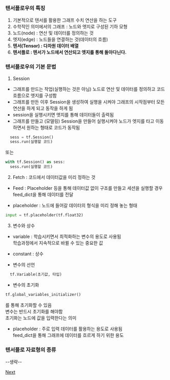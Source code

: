 ### 텐서플로우의 특징

1) 기본적으로 텐서를 활용한 그래프 수치 연산을 하는 도구
2) 수학적인 의미에서의 그래프 : 노드와 엣지로 구성된 기하 모형
3) 노드(node) : 연산 및 데이터를 정의하는 것
4) 엣지(edge) : 노드들을 연결하는 것(데이터의 흐름)
5) **텐서(Tensor) : 다차원 데이터 배열**
6) **텐서플로 : 텐서가 노드에서 연산되고 엣지를 통해 돌아다닌다.**

### 텐서플로우의 기본 문법

1) Session 
  * 그래프를 만드는 작업(실행하는 것은 아님)
    노드로 연산 및 데이터를 정의하고 코드 흐름으로 엣지를 구성함
  * 그래프를 만든 이후 Session을 생성하여 실행을 시켜야 그래프의 시작점부터 모든 연산을 하게 되고
    동작을 하게 됨
  * session을 실행시키면 엣지를 통해 데이터들이 출력됨
  * 그래프를 만들고 (모델링) Session을 만들어 실행시켜야 노드가 엣지를 타고 이동하면서 원하는 형태로 코드가 동작됨
  
```python
  sess = tf.Session()
  sess.run(실행할 코드)
``` 
또는 
```python
with tf.Session() as sess:
  sess.run(실행할 코드)
```

  2) Fetch : 코드에서 데이터값을 미리 정하는 것
  * Feed : Placeholder 등을 통해 데이터값 없이 구조를 만들고 세션을 실행할 경우
  feed_dict을 통해 데이터를 전달
  
  * placeholder : 노드에 들어갈 데이터의 형식을 미리 정해 놓는 형태
  
  ```python
  input = tf.placeholder(tf.float32)
  ```
  
  3) 변수와 상수
  * variable : 학습시키면서 최적화하는 변수의 용도로 사용됨 <br>
    학습과정에서 지속적으로 바뀔 수 있는 중요한 값
    
  * constant : 상수
  * 변수의 선언
  ```python
    tf.Variable(초기값, 타입)
  ```
  
  * 변수의 초기화
  ```python
  tf.global_variables_initializer()
  ```
  를 통해 초기화할 수 있음 <br>
  변수는 반드시 초기화를 해야함 <br>
  초기화는 노드에 값을 입력한다는 의미
  
  * placeholder : 주로 입력 데이터를 활용하는 용도로 사용됨 <br>
     feed_dict을 통해 그래프에 데이터를 흐르게 하기 위한 용도
     
### 텐서플로 자료형의 종류
--생략--

[Next]()
